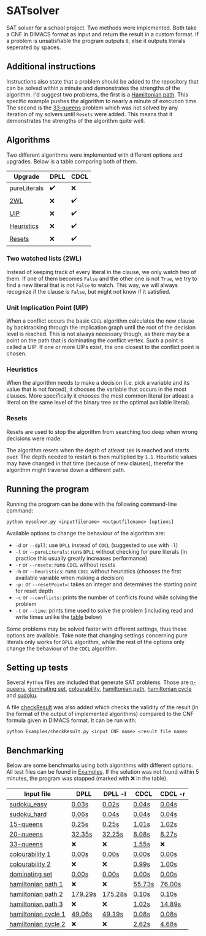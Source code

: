 # SATsolver #
SAT solver for a school project. Two methods were implemented. Both take a CNF in DIMACS format as input and return the result in a custom format. If a problem is unsatisfiable the program outputs `0`, else it outputs literals seperated by spaces.

## Additional instructions
Instructions also state that a problem should be added to the repository that can be solved within a minute and demonstrates the strengths of the algorithm. I'd suggest two problems, the first is a [Hamiltonian path](Examples/hamiltonian_path/g1/sat.txt). This specific example pushes the algorithm to nearly a minute of execution time. The second is the [33-queens](Examples/nqueens/sat33.txt) problem which was not solved by any iteration of my solvers until `Resets` were added. This means that it demonstrates the strengths of the algorithm quite well.

## Algorithms
Two different algorithms were implemented with different options and upgrades. Below is a table comparing both of them.

Upgrade | DPLL | CDCL
------- | ---- | ----
pureLiterals | :heavy_check_mark: | :x:
[2WL](#two-watched-lists-2wl "Go to 2WL") | :x: | :heavy_check_mark:
[UIP](#unit-implication-point-uip "Go to UIP") | :x: | :heavy_check_mark:
[Heuristics](#heuristics "Go to Heuristics") | :x: | :heavy_check_mark:
[Resets](#resets "Go to Resets") | :x: | :heavy_check_mark:

### Two watched lists (2WL)
Instead of keeping track of every literal in the clause, we only watch two of them. If one of them becomes `False` and the other one is not `True`, we try to find a new literal that is not `False` to watch. This way, we will always recognize if the clause is `False`, but might not know if it satisfied.

### Unit Implication Point (UIP)
When a conflict occurs the basic `CDCL` algorithm calculates the new clause by backtracking through the implication graph until the root of the decision level is reached. This is not always necessary though, as there may be a point on the path that is dominating the conflict vertex. Such a point is called a UIP. If one or more UIPs exist, the one closest to the conflict point is chosen.

### Heuristics
When the algorithm needs to make a decision (i.e. pick a variable and its value that is not forced), it chooses the variable that occurs in the most clauses. More specifically it chooses the most common literal (or atleast a literal on the same level of the binary tree as the optimal available literal).

### Resets
Resets are used to stop the algorithm from searching too deep when wrong decisions were made.

The algorithm resets when the depth of atleast `100` is reached and starts over. The depth needed to restart is then multiplied by `1.1`. Heuristic values may have changed in that time (because of new clauses), therefor the algorithm might traverse down a different path.

## Running the program
Running the program can be done with the following command-line command:

`python mysolver.py <inputfilename> <outputfilename> [options]`

Available options to change the behaviour of the algorithm are:
* `-d` or `--dpll`: use `DPLL` instead of `CDCL` (suggested to use with `-l`)
* `-l` or `--pureLiterals`: runs `DPLL` without checking for pure literals (in practice this usually greatly increases performance)
* `-r` or `--resets`: runs `CDCL` without resets
* `-h` or `--heuristics`: runs `CDCL` without heuristics (chooses the first available variable when making a decision)
* `-p:` or `--resetPoint=`: takes an integer and determines the starting point for reset depth
* `-c` or `--conflicts`: prints the number of conflicts found while solving the problem
* `-t` or `--time`: prints time used to solve the problem (including read and write times unlike the [table](#benchmarking "Go to Benchmarking") below)

Some problems may be solved faster with different settings, thus these options are available. Take note that changing settings concerning pure literals only works for `DPLL` algorithm, while the rest of the options only change the behaviour of the `CDCL` algorithm.

## Setting up tests
Several `Python` files are included that generate SAT problems. Those are [n-queens](Examples/nqueens/nqueens2sat.py), [dominating set](Examples/domset/domset2sat.py "Open source code"), [colourability](Examples/colourability/col2sat.py "Open source code"), [hamiltonian path](Examples/hamiltonian_path/hampath2sat.py "Open source code"), [hamiltonian cycle](Examples/hamiltonian_cycle/hamcycle2sat.py "Open source code") and [sudoku](Examples/sudoku/sudoku2sat.py "Open source code").

A file [checkResult](Examples/checkResult.py "Open source code") was also added which checks the validity of the result (in the format of the output of implemented algorithms) compared to the CNF formula given in DIMACS format. It can be run with:

`python Examples/checkResult.py <input CNF name> <result file name>`

## Benchmarking
Below are some benchmarks using both algorithms with different options. All test files can be found in [Examples](Examples "Go to Examples"). If the solution was not found within 5 minutes, the program was stopped (marked with :x: in the table).

Input file | DPLL | DPLL -l | CDCL | CDCL -r
---------- | ---- | ------- | ---- | -------
[sudoku_easy](Examples/sudoku/s2/sat.txt) | [0.03s](Examples/sudoku/s2/sol3.txt) | [0.02s](Examples/sudoku/s2/sol4.txt) | [0.04s](Examples/sudoku/s2/sol1.txt) | [0.04s](Examples/sudoku/s2/sol2.txt)
[sudoku_hard](Examples/sudoku/s1/sat.txt) | [0.06s](Examples/sudoku/s1/sol3.txt) | [0.04s](Examples/sudoku/s1/sol4.txt) | [0.04s](Examples/sudoku/s1/sol1.txt) | [0.04s](Examples/sudoku/s1/sol2.txt)
[15-queens](Examples/nqueens/sat15.txt) | [0.25s](Examples/nqueens/sol153.txt) | [0.25s](Examples/nqueens/sol154.txt) | [1.01s](Examples/nqueens/sol151.txt) | [1.02s](Examples/nqueens/sol152.txt)
[20-queens](Examples/nqueens/sat20.txt) | [32.35s](Examples/nqueens/sol203.txt) | [32.25s](Examples/nqueens/sol204.txt) | [8.08s](Examples/nqueens/sol201.txt) | [8.27s](Examples/nqueens/sol202.txt)
[33-queens](Examples/nqueens/sat33.txt) | :x: | :x: | [1.55s](Examples/nqueens/sol331.txt) | :x:
[colourability 1](Examples/colourability/g1/sat2.txt) | [0.00s](Examples/colourability/g1/sol3.txt) | [0.00s](Examples/colourability/g1/sol4.txt) | [0.00s](Examples/colourability/g1/sol1.txt) | [0.00s](Examples/colourability/g1/sol2.txt)
[colourability 2](Examples/colourability/g2/sat5.txt) | :x: | :x: | [0.99s](Examples/colourability/g2/sol1.txt) | [1.00s](Examples/colourability/g2/sol2.txt)
[dominating set](Examples/domset/g1/sat3.txt) | [0.00s](Examples/domset/g1/sol3.txt) | [0.00s](Examples/domset/g1/sol4.txt) | [0.00s](Examples/domset/g1/sol1.txt) | [0.00s](Examples/domset/g1/sol2.txt)
[hamiltonian path 1](Examples/hamiltonian_path/g1/sat.txt) | :x: | :x: | [55.73s](Examples/hamiltonian_path/g1/sol1.txt) | [76.00s](Examples/hamiltonian_path/g1/sol2.txt)
[hamiltonian path 2](Examples/hamiltonian_path/g2/sat.txt) | [179.29s](Examples/hamiltonian_path/g2/sol3.txt) | [175.28s](Examples/hamiltonian_path/g2/sol4.txt) | [0.10s](Examples/hamiltonian_path/g2/sol1.txt) | [0.10s](Examples/hamiltonian_path/g2/sol2.txt)
[hamiltonian path 3](Examples/hamiltonian_path/g3/sat.txt) | :x: | :x: | [1.02s](Examples/hamiltonian_path/g3/sol1.txt) | [14.89s](Examples/hamiltonian_path/g3/sol2.txt)
[hamiltonian cycle 1](Examples/hamiltonian_cycle/g1/sat.txt) | [49.06s](Examples/hamiltonian_cycle/g1/sol3.txt) | [49.19s](Examples/hamiltonian_cycle/g1/sol4.txt) | [0.08s](Examples/hamiltonian_cycle/g1/sol1.txt) | [0.08s](Examples/hamiltonian_cycle/g1/sol2.txt)
[hamiltonian cycle 2](Examples/hamiltonian_cycle/g2/sat.txt) | :x: | :x: | [2.62s](Examples/hamiltonian_cycle/g2/sol1.txt) | [4.68s](Examples/hamiltonian_cycle/g2/sol2.txt)
